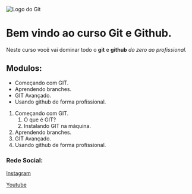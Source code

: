 ![Logo do Git](https://pythonforundergradengineers.com/posts/git/images/git_and_github_logo.png)

# Bem vindo ao curso Git e Github.
Neste curso você vai dominar todo o **git** e **github** _do zero ao profissional._

## Modulos:
* Começando com GIT.
* Aprendendo branches.
* GIT Avançado.
* Usando github de forma profissional.

1. Começando com GIT.
    1. O que é GIT?
    2. Instalando GIT na máquina.
2. Aprendendo branches.
3. GIT Avançado.
4. Usando github de forma profissional.

### Rede Social:
[Instagram](https://instagram.com/sujeitoprogramador)

[Youtube](https://youtube.com/c/sujeitoprogramador)